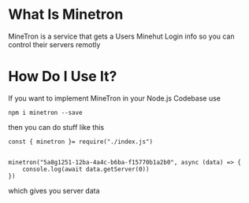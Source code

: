 # What Is Minetron

MineTron is a service that gets a Users Minehut Login info so you can control their servers remotly

# How Do I Use It?

If you want to implement MineTron in your Node.js Codebase use

`npm i minetron --save`

then you can do stuff like this

```
const { minetron }= require("./index.js")


minetron("5a8g1251-12ba-4a4c-b6ba-f15770b1a2b0", async (data) => {
	console.log(await data.getServer(0))
})
```

which gives you server data
